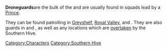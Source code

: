**Droneguards**are the bulk of the [](02%20-%20Projects%20&%20Wikis/Kenshi/Kenshi%20Wiki/Kenshi%20Wiki%20Template/Southern_Hive.md) and are usually found in squads lead by
a [Prince](Prince.md "wikilink").

They can be found patrolling in [Greyshelf](Greyshelf.md "wikilink"),
[Royal Valley](Royal_Valley.md "wikilink"), and [](Stobe's_Gamble.md). They are also guards in [](Southern_Hive_(Location).md) and [](Southern_Hive_Village.md), as well as any locations
which are [overtaken](Town_Overrides.md "wikilink") by the Southern Hive.

[Category:Characters](Category:Characters "wikilink") [Category:Southern
Hive](Category:Southern_Hive "wikilink")